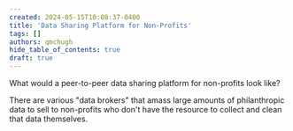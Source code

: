 ```yaml
---
created: 2024-05-15T10:08:37-0400
title: 'Data Sharing Platform for Non-Profits'
tags: []
authors: qmchugh
hide_table_of_contents: true
draft: true
---
```


What would a peer-to-peer data sharing platform for non-profits look like?

There are various "data brokers" that amass large amounts of philanthropic data to sell to non-profits who don't have the resource to collect and clean that data themselves.


